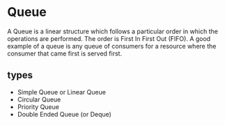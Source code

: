 # Queue
A Queue is a linear structure which follows a particular order in which the operations are performed. The order is First In First Out (FIFO). A good example of a queue is any queue of consumers for a resource where the consumer that came first is served first.

## types
- Simple Queue or Linear Queue
- Circular Queue
- Priority Queue
- Double Ended Queue (or Deque)